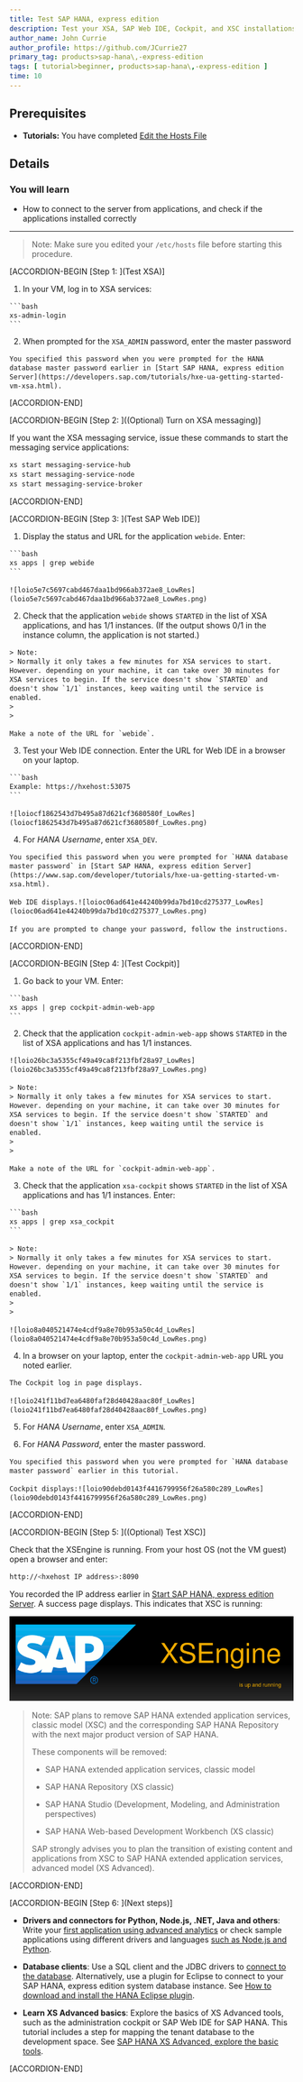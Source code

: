 ```yaml
---
title: Test SAP HANA, express edition
description: Test your XSA, SAP Web IDE, Cockpit, and XSC installations.
author_name: John Currie
author_profile: https://github.com/JCurrie27
primary_tag: products>sap-hana\,-express-edition
tags: [ tutorial>beginner, products>sap-hana\,-express-edition ]
time: 10
---
```


<!-- loio0377017816dc46b09db7b2e13bfabc0a -->

## Prerequisites
 - **Tutorials:** You have completed [Edit the Hosts File](http://developers.sap.com/tutorials/hxe-ua-hosts.html)

## Details
### You will learn
  - How to connect to the server from applications, and check if the applications installed correctly

---

> Note:
> Make sure you edited your `/etc/hosts` file before starting this procedure.
>
>

[ACCORDION-BEGIN [Step 1: ](Test XSA)]

1.   In your VM, log in to XSA services:

    ```bash
    xs-admin-login
    ```

2.   When prompted for the `XSA_ADMIN` password, enter the master password

    You specified this password when you were prompted for the HANA database master password earlier in [Start SAP HANA, express edition Server](https://developers.sap.com/tutorials/hxe-ua-getting-started-vm-xsa.html).

[ACCORDION-END]

[ACCORDION-BEGIN [Step 2: ]((Optional) Turn on XSA messaging)]

If you want the XSA messaging service, issue these commands to start the messaging service applications:

```bash
xs start messaging-service-hub
xs start messaging-service-node
xs start messaging-service-broker

```

[ACCORDION-END]

[ACCORDION-BEGIN [Step 3: ](Test SAP Web IDE)]

1.   Display the status and URL for the application `webide`. Enter:

    ```bash
    xs apps | grep webide
    ```

    ![loio5e7c5697cabd467daa1bd966ab372ae8_LowRes](loio5e7c5697cabd467daa1bd966ab372ae8_LowRes.png)

2.   Check that the application `webide` shows `STARTED` in the list of XSA applications, and has 1/1 instances. (If the output shows 0/1 in the instance column, the application is not started.)

    > Note:
    > Normally it only takes a few minutes for XSA services to start. However. depending on your machine, it can take over 30 minutes for XSA services to begin. If the service doesn't show `STARTED` and doesn't show `1/1` instances, keep waiting until the service is enabled.
    >
    >

    Make a note of the URL for `webide`.

3.   Test your Web IDE connection. Enter the URL for Web IDE in a browser on your laptop.

    ```bash
    Example: https://hxehost:53075
    ```

    ![loiocf1862543d7b495a87d621cf3680580f_LowRes](loiocf1862543d7b495a87d621cf3680580f_LowRes.png)

4.   For *HANA Username*, enter `XSA_DEV`.

    You specified this password when you were prompted for `HANA database master password` in [Start SAP HANA, express edition Server](https://www.sap.com/developer/tutorials/hxe-ua-getting-started-vm-xsa.html).

    Web IDE displays.![loioc06ad641e44240b99da7bd10cd275377_LowRes](loioc06ad641e44240b99da7bd10cd275377_LowRes.png)

    If you are prompted to change your password, follow the instructions.

[ACCORDION-END]

[ACCORDION-BEGIN [Step 4: ](Test Cockpit)]

1.   Go back to your VM. Enter:

    ```bash
    xs apps | grep cockpit-admin-web-app
    ```

2.   Check that the application `cockpit-admin-web-app` shows `STARTED` in the list of XSA applications and has 1/1 instances.

    ![loio26bc3a5355cf49a49ca8f213fbf28a97_LowRes](loio26bc3a5355cf49a49ca8f213fbf28a97_LowRes.png)

    > Note:
    > Normally it only takes a few minutes for XSA services to start. However. depending on your machine, it can take over 30 minutes for XSA services to begin. If the service doesn't show `STARTED` and doesn't show `1/1` instances, keep waiting until the service is enabled.
    >
    >

    Make a note of the URL for `cockpit-admin-web-app`.

3.   Check that the application `xsa-cockpit` shows `STARTED` in the list of XSA applications and has 1/1 instances. Enter:

    ```bash
    xs apps | grep xsa_cockpit
    ```

    > Note:
    > Normally it only takes a few minutes for XSA services to start. However. depending on your machine, it can take over 30 minutes for XSA services to begin. If the service doesn't show `STARTED` and doesn't show `1/1` instances, keep waiting until the service is enabled.
    >
    >

    ![loio8a040521474e4cdf9a8e70b953a50c4d_LowRes](loio8a040521474e4cdf9a8e70b953a50c4d_LowRes.png)

4.   In a browser on your laptop, enter the `cockpit-admin-web-app` URL you noted earlier.

    The Cockpit log in page displays.

    ![loio241f11bd7ea6480faf28d40428aac80f_LowRes](loio241f11bd7ea6480faf28d40428aac80f_LowRes.png)

5.   For *HANA Username*, enter `XSA_ADMIN`.

6.   For *HANA Password*, enter the master password.

    You specified this password when you were prompted for `HANA database master password` earlier in this tutorial.

    Cockpit displays:![loio90debd0143f4416799956f26a580c289_LowRes](loio90debd0143f4416799956f26a580c289_LowRes.png)

[ACCORDION-END]

[ACCORDION-BEGIN [Step 5: ]((Optional) Test XSC)]

Check that the XSEngine is running. From your host OS (not the VM guest) open a browser and enter:

```bash
http://<hxehost IP address>:8090
```

You recorded the IP address earlier in [Start SAP HANA, express edition Server](https://developers.sap.com/tutorials/hxe-ua-getting-started-vm-xsa.html). A success page displays. This indicates that XSC is running:

![loio511f9acd6591413db454e05b8dc8368c_HiRes](loio511f9acd6591413db454e05b8dc8368c_HiRes.png)

> Note:
> SAP plans to remove SAP HANA extended application services, classic model (XSC) and the corresponding SAP HANA Repository with the next major product version of SAP HANA.
>
> These components will be removed:
>
> -   SAP HANA extended application services, classic model
>
> -   SAP HANA Repository (XS classic)
>
> -   SAP HANA Studio (Development, Modeling, and Administration perspectives)
>
> -   SAP HANA Web-based Development Workbench (XS classic)
>
>
> SAP strongly advises you to plan the transition of existing content and applications from XSC to SAP HANA extended application services, advanced model (XS Advanced).
>
>

[ACCORDION-END]

[ACCORDION-BEGIN [Step 6: ](Next steps)]

-   **Drivers and connectors for Python, Node.js, .NET, Java and others**: Write your [first application using advanced analytics](https://developers.sap.com/mission.xsa-analytics-advanced.html) or check sample applications using different drivers and languages [such as Node.js and Python](https://developers.sap.com/mission.xsa-analytics-advanced.html).

-   **Database clients**: Use a SQL client and the JDBC drivers to [connect to the database](https://developers.sap.com/tutorials/hxe-cj1-download-sql-client.html). Alternatively, use a plugin for Eclipse to connect to your SAP HANA, express edition system database instance. See [How to download and install the HANA Eclipse plugin](https://developers.sap.com/tutorials/hxe-howto-eclipse.html).

-   **Learn XS Advanced basics**: Explore the basics of XS Advanced tools, such as the administration cockpit or SAP Web IDE for SAP HANA. This tutorial includes a step for mapping the tenant database to the development space. See [SAP HANA XS Advanced, explore the basic tools](https://developers.sap.com/tutorials/xsa-explore-basics.html).


[ACCORDION-END]
